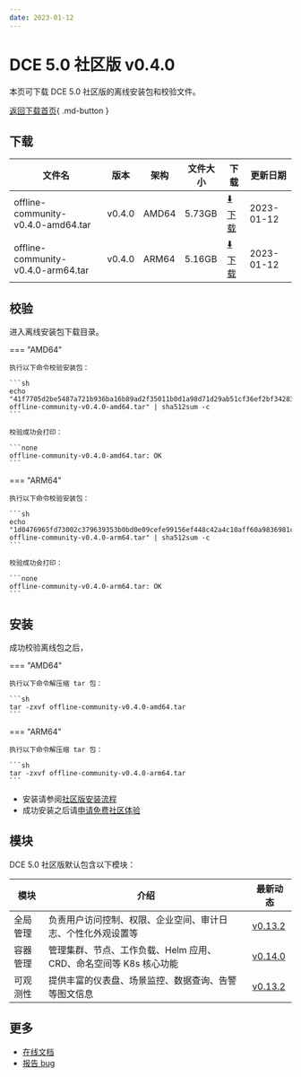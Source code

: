 ```yaml
---
date: 2023-01-12
---
```


# DCE 5.0 社区版 v0.4.0

本页可下载 DCE 5.0 社区版的离线安装包和校验文件。

[返回下载首页](../index.md){ .md-button }

## 下载

| 文件名                      | 版本    | 架构 | 文件大小 | 下载                                           | 更新日期   |
| ----------------------------- | ------- | -------- | ---------------------------------------------- | ---------- | ----------------------------- |
| offline-community-v0.4.0-amd64.tar | v0.4.0 | AMD64 | 5.73GB | [:arrow_down: 下载](https://qiniu-download-public.daocloud.io/DaoCloud_Enterprise/dce5/offline-community-v0.4.0-amd64.tar) | 2023-01-12 |
| offline-community-v0.4.0-arm64.tar | v0.4.0 | ARM64 | 5.16GB | [:arrow_down: 下载](https://qiniu-download-public.daocloud.io/DaoCloud_Enterprise/dce5/offline-community-v0.4.0-arm64.tar) | 2023-01-12 |

## 校验

进入离线安装包下载目录。

=== "AMD64"

    执行以下命令校验安装包：

    ```sh
    echo "41f7705d2be5487a721b936ba16b89ad2f35011b0d1a98d71d29ab51cf36ef2bf34283be384e76b0438c172ff9e236c44c33843e9855e9af253b1db4b84144fe  offline-community-v0.4.0-amd64.tar" | sha512sum -c
    ```

    校验成功会打印：

    ```none
    offline-community-v0.4.0-amd64.tar: OK
    ```

=== "ARM64"

    执行以下命令校验安装包：

    ```sh
    echo "1d0476965fd73002c379639353b0bd0e09cefe99156ef448c42a4c10aff60a9836981c86e914ba3f614617a455b67a8c3ce4d82d53b3e47a22222c34020d0a00  offline-community-v0.4.0-arm64.tar" | sha512sum -c
    ```

    校验成功会打印：

    ```none
    offline-community-v0.4.0-arm64.tar: OK
    ```

## 安装

成功校验离线包之后，

=== "AMD64"

    执行以下命令解压缩 tar 包：

    ```sh
    tar -zxvf offline-community-v0.4.0-amd64.tar
    ```

=== "ARM64"

    执行以下命令解压缩 tar 包：

    ```sh
    tar -zxvf offline-community-v0.4.0-arm64.tar
    ```

- 安装请参阅[社区版安装流程](../../install/community/k8s/online.md#_2)
- 成功安装之后请[申请免费社区体验](../../dce/license0.md)

## 模块

DCE 5.0 社区版默认包含以下模块：

| 模块     | 介绍                                                              | 最新动态                                                   |
| -------- | ----------------------------------------------------------------- | ---------------------------------------------------------- |
| 全局管理 | 负责用户访问控制、权限、企业空间、审计日志、个性化外观设置等      | [v0.13.2](../../ghippo/intro/release-notes.md#v0132) |
| 容器管理 | 管理集群、节点、工作负载、Helm 应用、CRD、命名空间等 K8s 核心功能 | [v0.14.0](../../kpanda/intro/release-notes.md#v0140) |
| 可观测性 | 提供丰富的仪表盘、场景监控、数据查询、告警等图文信息              | [v0.13.2](../../insight/intro/releasenote.md#v0132)  |

## 更多

- [在线文档](../../dce/index.md)
- [报告 bug](https://github.com/DaoCloud/DaoCloud-docs/issues)
